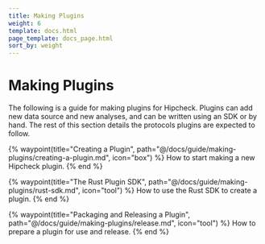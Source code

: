 ```yaml
---
title: Making Plugins
weight: 6
template: docs.html
page_template: docs_page.html
sort_by: weight
---
```


# Making Plugins

The following is a guide for making plugins for Hipcheck. Plugins can add new
data source and new analyses, and can be written using an SDK or by hand. The
rest of this section details the protocols plugins are expected to follow.

<div class="grid grid-cols-2 gap-8 mt-8">

{% waypoint(title="Creating a Plugin", path="@/docs/guide/making-plugins/creating-a-plugin.md", icon="box") %}
How to start making a new Hipcheck plugin.
{% end %}


{% waypoint(title="The Rust Plugin SDK", path="@/docs/guide/making-plugins/rust-sdk.md", icon="tool") %}
How to use the Rust SDK to create a plugin.
{% end %}

{% waypoint(title="Packaging and Releasing a Plugin", path="@/docs/guide/making-plugins/release.md", icon="tool") %}
How to prepare a plugin for use and release.
{% end %}

</div>
